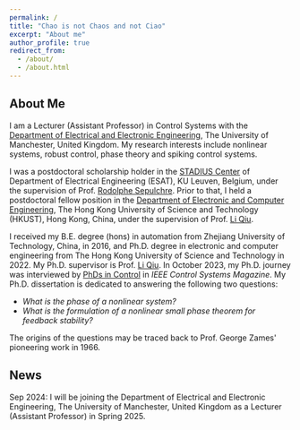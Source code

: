```yaml
---
permalink: /
title: "Chao is not Chaos and not Ciao"
excerpt: "About me"
author_profile: true
redirect_from: 
  - /about/
  - /about.html
---
```


About Me
------
I am a Lecturer (Assistant Professor) in Control Systems with the [Department of Electrical and Electronic Engineering](https://www.eee.manchester.ac.uk), The University of Manchester, United Kingdom. My research interests include nonlinear systems, robust control, phase theory and spiking control systems.

I was a postdoctoral scholarship holder in the [STADIUS Center](https://www.esat.kuleuven.be/stadius) of Department of Electrical Engineering (ESAT), KU Leuven, Belgium, under the supervision of Prof. [Rodolphe Sepulchre](https://sites.google.com/site/rsepulchre). Prior to that, I held a postdoctoral fellow position in the [Department of Electronic and Computer Engineering](https://ece.hkust.edu.hk), The Hong Kong University of Science and Technology (HKUST), Hong Kong, China, under the supervision of Prof. [Li Qiu](https://ece.hkust.edu.hk/eeqiu). 

I received my B.E. degree (hons) in automation from Zhejiang University of Technology, China, in 2016, and Ph.D. degree in electronic and computer engineering from The Hong Kong University of Science and Technology in 2022. My Ph.D. supervisor is Prof. [Li Qiu](https://ece.hkust.edu.hk/eeqiu). In October 2023, my Ph.D. journey was interviewed by [PhDs in Control](https://doi.org/10.1109/MCS.2023.3291899) in *IEEE Control Systems Magazine*. My Ph.D. dissertation is dedicated to answering the following two questions:

 - *What is the phase of a nonlinear system?*
 - *What is the formulation of a nonlinear small phase theorem for feedback stability?*

The origins of the questions may be traced back to Prof. George Zames' pioneering work in 1966.

News
------
Sep 2024: I will be joining the Department of Electrical and Electronic Engineering, The University of Manchester, United Kingdom as a Lecturer (Assistant Professor) in Spring 2025.

